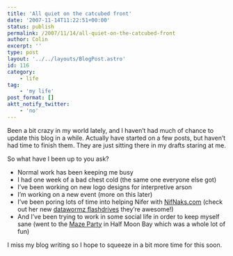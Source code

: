 ```yaml
---
title: 'All quiet on the catcubed front'
date: '2007-11-14T11:22:51+00:00'
status: publish
permalink: /2007/11/14/all-quiet-on-the-catcubed-front
author: Colin
excerpt: ''
type: post
layout: '../../layouts/BlogPost.astro'
id: 116
category:
    - life
tag:
    - 'my life'
post_format: []
aktt_notify_twitter:
    - 'no'
---
```

Been a bit crazy in my world lately, and I haven’t had much of chance to update this blog in a while. Actually have started on a few posts, but haven’t had time to finish them. They are just sitting there in my drafts staring at me.

So what have I been up to you ask?

- Normal work has been keeping me busy
- I had one week of a bad chest cold (the same one everyone else got)
- I’ve been working on new logo designs for interpretive arson
- I’m working on a new event (more on this later)
- I’ve been poring lots of time into helping Nifer with [NifNaks.com](https://www.nifnaks.com) (check out her new [datawormz flashdrives](https://www.nifnaks.com/creations-shop/geek/gizzy-the-data-worm-4gb-usb-flashdrive/detailed-product-flyer.html) they’re awesome!)
- And I’ve been trying to work in some social life in order to keep myself sane (went to the [Maze Party](https://sanfrancisco.tribe.net/event/NEXUS-MAZE-PARTY-SAT-NOV-10th-LINEUP-AND-INFO/san-francisco-ca/98c8f96c-925a-43cb-842e-58b30fa85e7d&ei=Njw7R-KiEqSqpwTjg_T1Cw&usg=AFQjCNFPGIHxg0CEL5DRbhI5pOsM2lHHiA&sig2=1Srp9vPhWyL0gqu0t4h0iw) in Half Moon Bay which was a whole lot of fun)

I miss my blog writing so I hope to squeeze in a bit more time for this soon.